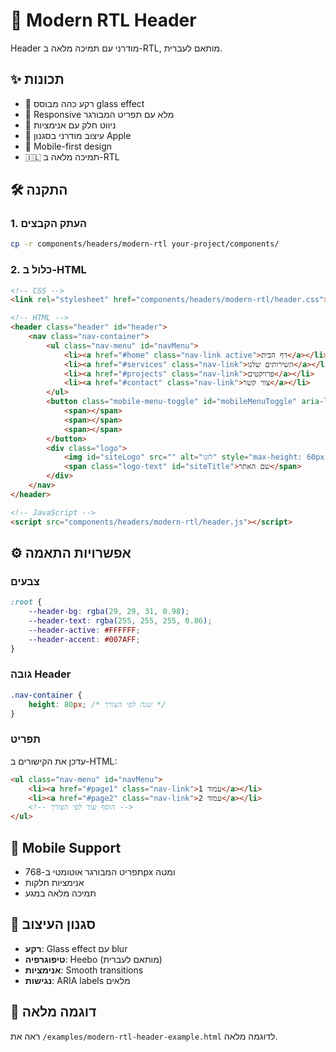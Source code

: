 # 🎯 Modern RTL Header

Header מודרני עם תמיכה מלאה ב-RTL, מותאם לעברית.

## ✨ תכונות
- 🌙 רקע כהה מבוסס glass effect
- 📱 Responsive מלא עם תפריט המבורגר
- 🔗 ניווט חלק עם אנימציות
- 🎨 עיצוב מודרני בסגנון Apple
- 📲 Mobile-first design
- 🇮🇱 תמיכה מלאה ב-RTL

## 🛠️ התקנה

### 1. העתק הקבצים
```bash
cp -r components/headers/modern-rtl your-project/components/
```

### 2. כלול ב-HTML
```html
<!-- CSS -->
<link rel="stylesheet" href="components/headers/modern-rtl/header.css">

<!-- HTML -->
<header class="header" id="header">
    <nav class="nav-container">
        <ul class="nav-menu" id="navMenu">
            <li><a href="#home" class="nav-link active">דף הבית</a></li>
            <li><a href="#services" class="nav-link">השירותים שלנו</a></li>
            <li><a href="#projects" class="nav-link">פרויקטים</a></li>
            <li><a href="#contact" class="nav-link">צור קשר</a></li>
        </ul>
        <button class="mobile-menu-toggle" id="mobileMenuToggle" aria-label="תפריט">
            <span></span>
            <span></span>
            <span></span>
        </button>
        <div class="logo">
            <img id="siteLogo" src="" alt="לוגו" style="max-height: 60px; max-width: 200px; height: auto; display: none;">
            <span class="logo-text" id="siteTitle">שם האתר</span>
        </div>
    </nav>
</header>

<!-- JavaScript -->
<script src="components/headers/modern-rtl/header.js"></script>
```

## ⚙️ אפשרויות התאמה

### צבעים
```css
:root {
    --header-bg: rgba(29, 29, 31, 0.98);
    --header-text: rgba(255, 255, 255, 0.86);
    --header-active: #FFFFFF;
    --header-accent: #007AFF;
}
```

### גובה Header
```css
.nav-container {
    height: 80px; /* שנה לפי הצורך */
}
```

### תפריט
עדכן את הקישורים ב-HTML:
```html
<ul class="nav-menu" id="navMenu">
    <li><a href="#page1" class="nav-link">עמוד 1</a></li>
    <li><a href="#page2" class="nav-link">עמוד 2</a></li>
    <!-- הוסף עוד לפי הצורך -->
</ul>
```

## 📱 Mobile Support
- תפריט המבורגר אוטומטי ב-768px ומטה
- אנימציות חלקות
- תמיכה מלאה במגע

## 🎨 סגנון העיצוב
- **רקע**: Glass effect עם blur
- **טיפוגרפיה**: Heebo (מותאם לעברית)
- **אנימציות**: Smooth transitions
- **נגישות**: ARIA labels מלאים

## 🚀 דוגמה מלאה
ראה את `/examples/modern-rtl-header-example.html` לדוגמה מלאה.